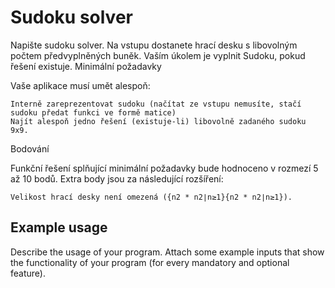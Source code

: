 # Sudoku solver

Napište sudoku solver. Na vstupu dostanete hrací desku s libovolným počtem předvyplněných buněk. Vaším úkolem je vyplnit Sudoku, pokud řešení existuje.
Minimální požadavky

Vaše aplikace musí umět alespoň:

    Interně zareprezentovat sudoku (načítat ze vstupu nemusíte, stačí sudoku předat funkci ve formě matice)
    Najít alespoň jedno řešení (existuje-li) libovolně zadaného sudoku 9x9.

Bodování

Funkční řešení splňující minimální požadavky bude hodnoceno v rozmezí 5 až 10 bodů. Extra body jsou za následující rozšíření:

    Velikost hrací desky není omezená ({n2 * n2∣n≥1}{n2 * n2∣n≥1}).

## Example usage

Describe the usage of your program.
Attach some example inputs that show the functionality of your program (for every mandatory and optional feature).
